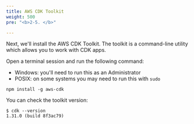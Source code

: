 ```yaml
---
title: AWS CDK Toolkit
weight: 500
pre: "<b>2-5. </b>"

---
```


Next, we'll install the AWS CDK Toolkit. The toolkit is a command-line utility
which allows you to work with CDK apps.

Open a terminal session and run the following command:

- Windows: you'll need to run this as an Administrator
- POSIX: on some systems you may need to run this with `sudo`

```
npm install -g aws-cdk
```

You can check the toolkit version:

```
$ cdk --version
1.31.0 (build 8f3ac79)
```

